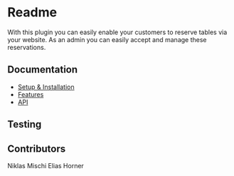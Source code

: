 # Readme


With this plugin you can easily enable your customers to reserve tables via your website. As an admin you can easily accept and manage these reservations.

## Documentation

* [Setup & Installation]('#')
* [Features]('#')
* [API]('#')

## Testing

## Contributors

Niklas Mischi
Elias Horner
